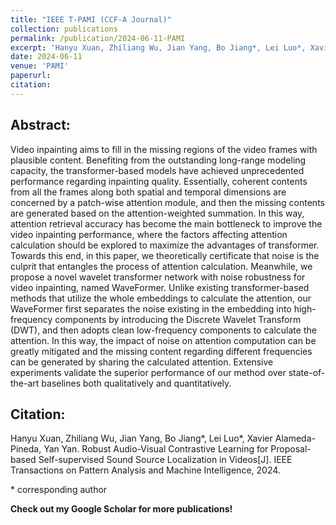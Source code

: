 ```yaml
---
title: "IEEE T-PAMI (CCF-A Journal)"
collection: publications
permalink: /publication/2024-06-11-PAMI
excerpt: 'Hanyu Xuan, Zhiliang Wu, Jian Yang, Bo Jiang*, Lei Luo*, Xavier Alameda-Pineda, Yan Yan. Robust Audio-Visual Contrastive Learning for Proposal-based Self-supervised Sound Source Localization in Videos[J]. IEEE Transactions on Pattern Analysis and Machine Intelligence, 2024.'
date: 2024-06-11
venue: 'PAMI'
paperurl: 
citation: 
---
```

Abstract: 
---
Video inpainting aims to fill in the missing regions of the video frames with plausible content. Benefiting from the outstanding long-range modeling capacity, the transformer-based models have achieved unprecedented performance regarding inpainting quality. Essentially, coherent contents from all the frames along both spatial and temporal dimensions are concerned by a patch-wise attention module, and then the missing contents are generated based on the attention-weighted summation. In this way, attention retrieval accuracy has become the main bottleneck to improve the video inpainting performance, where the factors affecting attention calculation should be explored to maximize the advantages of transformer. Towards this end, in this paper, we theoretically certificate that noise is the culprit that entangles the process of attention calculation. Meanwhile, we propose a novel wavelet transformer network with noise robustness for video inpainting, named WaveFormer. Unlike existing transformer-based methods that utilize the whole embeddings to calculate the attention, our WaveFormer first separates the noise existing in the embedding into high-frequency components by introducing the Discrete Wavelet Transform (DWT), and then adopts clean low-frequency components to calculate the attention. In this way, the impact of noise on attention computation can be greatly mitigated and the missing content regarding different frequencies can be generated by sharing the calculated attention. Extensive experiments validate the superior performance of our method over state-of-the-art baselines both qualitatively and quantitatively.

Citation: 
---
Hanyu Xuan, Zhiliang Wu, Jian Yang, Bo Jiang*, Lei Luo*, Xavier Alameda-Pineda, Yan Yan. Robust Audio-Visual Contrastive Learning for Proposal-based Self-supervised Sound Source Localization in Videos[J]. IEEE Transactions on Pattern Analysis and Machine Intelligence, 2024.

\* corresponding author

**Check out my Google Scholar for more publications!** 

